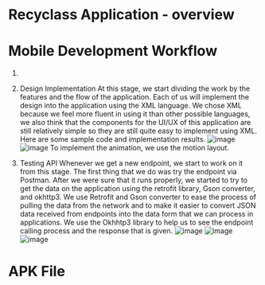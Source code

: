 # Recyclass Application - overview
# Mobile Development Workflow
1. 

2. Design Implementation
At this stage, we start dividing the work by the features and the flow of the application. Each of us will implement the design into the application using the XML language. We chose XML because we feel more fluent in using it than other possible languages, we also think that the components for the UI/UX of this application are still relatively simple so they are still quite easy to implement using XML. Here are some sample code and implementation results.
![image](https://github.com/imyanuarginting/Recyclass/assets/128117129/abfcfaee-f6c3-4714-b6a3-fb8ac31b5118)
![image](https://github.com/imyanuarginting/Recyclass/assets/128117129/103caf23-328c-4add-8746-187d92cd61bf)
To implement the animation, we use the motion layout.

3. Testing API
Whenever we get a new endpoint, we start to work on it from this stage. The first thing that we do was try the endpoint via Postman. After we were sure that it runs properly, we started to try to get the data on the application using the retrofit library, Gson converter, and okhttp3. We use Retrofit and Gson converter to ease the process of pulling the data from the network and to make it easier to convert JSON data received from endpoints into the data form that we can process in applications. We use the Okhhtp3 library to help us to see the endpoint calling process and the response that is given.
![image](https://github.com/imyanuarginting/Recyclass/assets/128117129/6e9d39f5-e0bb-40f5-9fc1-ce203010a455)
![image](https://github.com/imyanuarginting/Recyclass/assets/128117129/a21b3d0a-c7ce-4211-8a2b-ae0a1a65ab64)
![image](https://github.com/imyanuarginting/Recyclass/assets/128117129/3819e914-a21e-4863-b7f9-118c7dd48e7e)

# APK File
